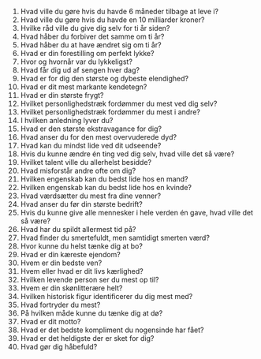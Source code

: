 1. Hvad ville du gøre hvis du havde 6 måneder tilbage at leve i?
2. Hvad ville du gøre hvis du havde en 10 milliarder kroner?
3. Hvilke råd ville du give dig selv for ti år siden?
4. Hvad håber du forbiver det samme om ti år?
5. Hvad håber du at have ændret sig om ti år?
6. Hvad er din forestilling om perfekt lykke?
7. Hvor og hvornår var du lykkeligst?
8. Hvad får dig ud af sengen hver dag?
9. Hvad er for dig den største og dybeste elendighed?
10. Hvad er dit mest markante kendetegn?
11. Hvad er din største frygt?
12. Hvilket personlighedstræk fordømmer du mest ved dig selv?
13. Hvilket personlighedstræk fordømmer du mest i andre?
14. I hvilken anledning lyver du?
15. Hvad er den største ekstravagance for dig?
16. Hvad anser du for den mest overvuderede dyd?
17. Hvad kan du mindst lide ved dit udseende?
18. Hvis du kunne ændre én ting ved dig selv, hvad ville det så være?
19. Hvilket talent ville du allerhelst besidde?
20. Hvad misforstår andre ofte om dig?
21. Hvilken engenskab kan du bedst lide hos en mand?
22. Hvilken engenskab kan du bedst lide hos en kvinde?
23. Hvad værdsætter du mest fra dine venner?
24. Hvad anser du før din største bedrift?
25. Hvis du kunne give alle mennesker i hele verden én gave, hvad ville det så være?
26. Hvad har du spildt allermest tid på?
27. Hvad finder du smertefuldt, men samtidigt smerten værd?
28. Hvor kunne du helst tænke dig at bo?
29. Hvad er din kæreste ejendom?
30. Hvem er din bedste ven?
31. Hvem eller hvad er dit livs kærlighed?
32. Hvilken levende person ser du mest op til?
33. Hvem er din skønlitterære helt?
34. Hvilken historisk figur identificerer du dig mest med?
35. Hvad fortryder du mest?
36. På hvilken måde kunne du tænke dig at dø?
37. Hvad er dit motto?
38. Hvad er det bedste kompliment du nogensinde har fået?
39. Hvad er det heldigste der er sket for dig?
40. Hvad gør dig håbefuld?
